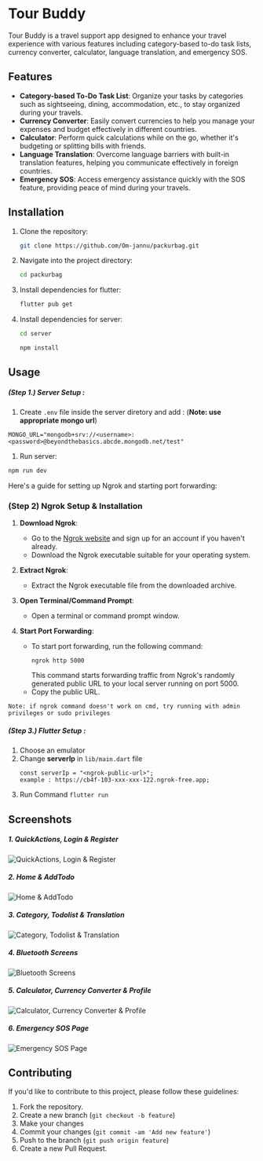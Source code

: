 # Tour Buddy

Tour Buddy is a travel support app designed to enhance your travel experience with various features including category-based to-do task lists, currency converter, calculator, language translation, and emergency SOS.

## Features

- **Category-based To-Do Task List**: Organize your tasks by categories such as sightseeing, dining, accommodation, etc., to stay organized during your travels.
- **Currency Converter**: Easily convert currencies to help you manage your expenses and budget effectively in different countries.
- **Calculator**: Perform quick calculations while on the go, whether it's budgeting or splitting bills with friends.
- **Language Translation**: Overcome language barriers with built-in translation features, helping you communicate effectively in foreign countries.
- **Emergency SOS**: Access emergency assistance quickly with the SOS feature, providing peace of mind during your travels.

## Installation

1. Clone the repository:

   ```bash
   git clone https://github.com/Om-jannu/packurbag.git
   ```

2. Navigate into the project directory:

   ```bash
   cd packurbag
   ```

3. Install dependencies for flutter:
   ```bash
   flutter pub get
   ```
4. Install dependencies for server:

   ```bash
   cd server
   ```

   ```bash
   npm install
   ```

## Usage

##### (Step 1.) Server Setup :

1. Create `.env` file inside the server diretory and add :
   (**Note: use appropriate mongo url**)

```
MONGO_URL="mongodb+srv://<username>:<password>@beyondthebasics.abcde.mongodb.net/test"
```

1. Run server:

```bash
npm run dev
```

Here's a guide for setting up Ngrok and starting port forwarding:

### (Step 2) Ngrok Setup & Installation

1. **Download Ngrok**:

   - Go to the [Ngrok website](https://ngrok.com/) and sign up for an account if you haven't already.
   - Download the Ngrok executable suitable for your operating system.

2. **Extract Ngrok**:

   - Extract the Ngrok executable file from the downloaded archive.

3. **Open Terminal/Command Prompt**:

   - Open a terminal or command prompt window.

4. **Start Port Forwarding**:

   - To start port forwarding, run the following command:
     ```
     ngrok http 5000
     ```
     This command starts forwarding traffic from Ngrok's randomly generated public URL to your local server running on port 5000.
   - Copy the public URL.

`Note: if ngrok command doesn't work on cmd, try running with admin privileges or sudo privileges`

##### (Step 3.) Flutter Setup :

1. Choose an emulator
2. Change **serverIp** in `lib/main.dart` file
   ```
   const serverIp = "<ngrok-public-url>";
   example : https://cb4f-103-xxx-xxx-122.ngrok-free.app;
   ```
3. Run Command `flutter run`

## Screenshots

##### 1. QuickActions, Login & Register

![ QuickActions, Login & Register](/assets/readme-assets/1.png)

##### 2. Home & AddTodo

![Home & AddTodo](/assets/readme-assets/2.png)

##### 3. Category, Todolist & Translation

![ Category, Todolist & Translation](/assets/readme-assets/3.png)

##### 4. Bluetooth Screens

![Bluetooth Screens](/assets/readme-assets/4.png)

##### 5. Calculator, Currency Converter & Profile

![Calculator, Currency Converter & Profile](/assets/readme-assets/5.png)

##### 6. Emergency SOS Page

![Emergency SOS Page](/assets/readme-assets/6.png)

## Contributing

If you'd like to contribute to this project, please follow these guidelines:

1. Fork the repository.
2. Create a new branch (`git checkout -b feature`)
3. Make your changes
4. Commit your changes (`git commit -am 'Add new feature'`)
5. Push to the branch (`git push origin feature`)
6. Create a new Pull Request.
